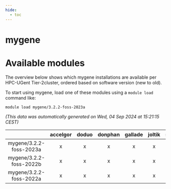 ```yaml
---
hide:
  - toc
---
```


mygene
======

# Available modules


The overview below shows which mygene installations are available per HPC-UGent Tier-2cluster, ordered based on software version (new to old).

To start using mygene, load one of these modules using a `module load` command like:

```shell
module load mygene/3.2.2-foss-2023a
```

*(This data was automatically generated on Wed, 04 Sep 2024 at 15:21:15 CEST)*  

| |accelgor|doduo|donphan|gallade|joltik|shinx|skitty|
| :---: | :---: | :---: | :---: | :---: | :---: | :---: | :---: |
|mygene/3.2.2-foss-2023a|x|x|x|x|x|x|x|
|mygene/3.2.2-foss-2022b|x|x|x|x|x|-|x|
|mygene/3.2.2-foss-2022a|x|x|x|x|x|-|x|
